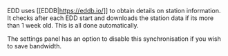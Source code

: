 EDD uses [[EDDB|https://eddb.io/]] to obtain details on station information.  It checks after each EDD start and downloads the station data if its more than 1 week old.  This is all done automatically.

The settings panel has an option to disable this synchronisation if you wish to save bandwidth.
